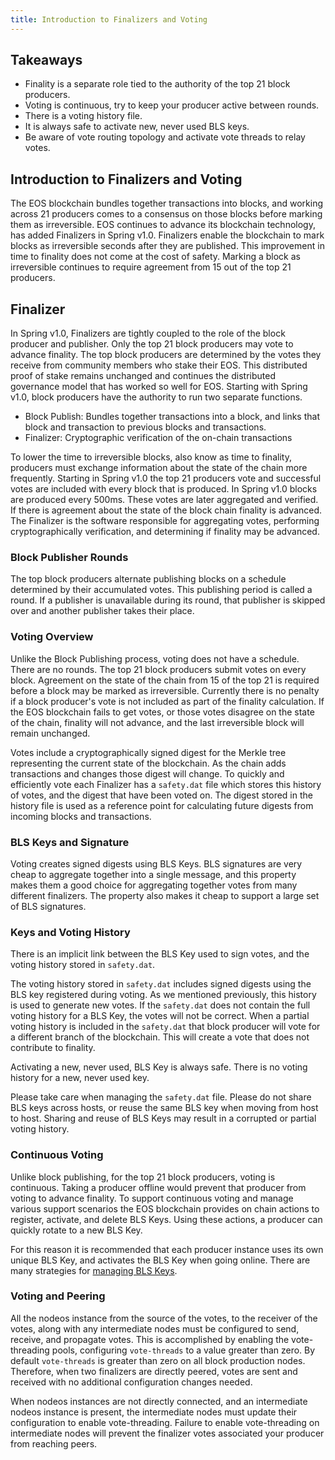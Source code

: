 ```yaml
---
title: Introduction to Finalizers and Voting
---
```


## Takeaways
- Finality is a separate role tied to the authority of the top 21 block producers.
- Voting is continuous, try to keep your producer active between rounds.
- There is a voting history file.
- It is always safe to activate new, never used BLS keys.
- Be aware of vote routing topology and activate vote threads to relay votes.

## Introduction to Finalizers and Voting
The EOS blockchain bundles together transactions into blocks, and working across 21 producers comes to a consensus on those blocks before marking them as irreversible. EOS continues to advance its blockchain technology, has added Finalizers in Spring v1.0. Finalizers enable the blockchain to mark blocks as irreversible seconds after they are published. This improvement in time to finality does not come at the cost of safety. Marking a block as irreversible continues to require agreement from 15 out of the top 21 producers.

## Finalizer
In Spring v1.0, Finalizers are tightly coupled to the role of the block producer and publisher. Only the top 21 block producers may vote to advance finality. The top block producers are determined by the votes they receive from community members who stake their EOS. This distributed proof of stake remains unchanged and continues the distributed governance model that has worked so well for EOS. Starting with Spring v1.0, block producers have the authority to run two separate functions.
- Block Publish: Bundles together transactions into a block, and links that block and transaction to previous blocks and transactions.
- Finalizer: Cryptographic verification of the on-chain transactions

To lower the time to irreversible blocks, also know as time to finality, producers must exchange information about the state of the chain more frequently. Starting in Spring v1.0 the top 21 producers vote and successful votes are included with every block that is produced. In Spring v1.0 blocks are produced every 500ms. These votes are later aggregated and verified. If there is agreement about the state of the block chain finality is advanced. The Finalizer is the software responsible for aggregating votes, performing cryptographically verification, and determining if finality may be advanced.

### Block Publisher Rounds
The top block producers alternate publishing blocks on a schedule determined by their accumulated votes. This publishing period is called a round. If a publisher is unavailable during its round, that publisher is skipped over and another publisher takes their place.

### Voting Overview
Unlike the Block Publishing process, voting does not have a schedule. There are no rounds. The top 21 block producers submit votes on every block. Agreement on the state of the chain from 15 of the top 21 is required before a block may be marked as irreversible. Currently there is no penalty if a block producer's vote is not included as part of the finality calculation. If the EOS blockchain fails to get votes, or those votes disagree on the state of the chain, finality will not advance, and the last irreversible block will remain unchanged.

Votes include a cryptographically signed digest for the Merkle tree representing the current state of the blockchain. As the chain adds transactions and changes those digest will change. To quickly and efficiently vote each Finalizer has a `safety.dat` file which stores this history of votes, and the digest that have been voted on. The digest stored in the history file is used as a reference point for calculating future digests from incoming blocks and transactions.

### BLS Keys and Signature
Voting creates signed digests using BLS Keys. BLS signatures are very cheap to aggregate together into a single message, and this property makes them a good choice for aggregating together votes from many different finalizers. The property also makes it cheap to support a large set of BLS signatures.

### Keys and Voting History
There is an implicit link between the BLS Key used to sign votes, and the voting history stored in `safety.dat`.

The voting history stored in `safety.dat` includes signed digests using the BLS key registered during voting. As we mentioned previously, this history is used to generate new votes. If the `safety.dat` does not contain the full voting history for a BLS Key, the votes will not be correct. When a partial voting history is included in the `safety.dat` that block producer will vote for a different branch of the blockchain. This will create a vote that does not contribute to finality.

Activating a new, never used, BLS Key is always safe. There is no voting history for a new, never used key.

Please take care when managing the `safety.dat` file. Please do not share BLS keys across hosts, or reuse the same BLS key when moving from host to host. Sharing and reuse of BLS Keys may result in a corrupted or partial voting history.

### Continuous Voting
Unlike block publishing, for the top 21 block producers, voting is continuous. Taking a producer offline would prevent that producer from voting to advance finality. To support continuous voting and manage various support scenarios the EOS blockchain provides on chain actions to register, activate, and delete BLS Keys. Using these actions, a producer can quickly rotate to a new BLS Key.

For this reason it is recommended that each producer instance uses its own unique BLS Key, and activates the BLS Key when going online. There are many strategies for [managing BLS Keys](managing-finalizer-keys).

### Voting and Peering
All the nodeos instance from the source of the votes, to the receiver of the votes, along with any intermediate nodes must be configured to send, receive, and propagate votes. This is accomplished by enabling the vote-threading pools, configuring `vote-threads` to a value greater than zero. By default `vote-threads` is greater than zero on all block production nodes. Therefore, when two finalizers are directly peered, votes are sent and received with no additional configuration changes needed.

When nodeos instances are not directly connected, and an intermediate nodeos instance is present, the intermediate nodes must update their configuration to enable vote-threading. Failure to enable vote-threading on intermediate nodes will prevent the finalizer votes associated your producer from reaching peers.

